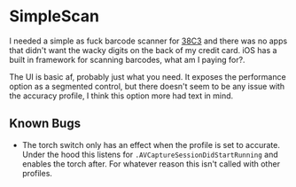 # SimpleScan

I needed a simple as fuck barcode scanner for [38C3](https://events.ccc.de/congress/2024/infos/index.html) and there was no apps that didn't want the wacky digits on the back of my credit card.
iOS has a built in framework for scanning barcodes, what am I paying for?.

The UI is basic af, probably just what you need. It exposes the performance option as a segmented control, but there doesn't seem to be any issue with the accuracy profile, I think this option more had text in mind. 

## Known Bugs
- The torch switch only has an effect when the profile is set to accurate. Under the hood this listens for `.AVCaptureSessionDidStartRunning` and enables the torch after. For whatever reason this isn't called with other profiles.
